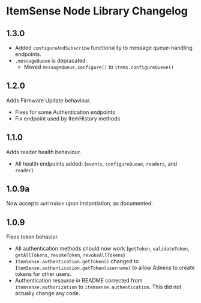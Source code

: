 # ItemSense Node Library Changelog

## 1.3.0
- Added `configureAndSubscribe` functionality to message queue-handling endpoints.
- `.messageQueue` is depracated:
  - Moved `messageQueue.configure()` to `items.configureQueue()`

## 1.2.0
Adds Firmware Update behaviour.
- Fixes for some Authentication endpoints
- Fix endpoint used by ItemHistory methods

## 1.1.0
Adds reader health behaviour.
- All health endpoints added: (`events`, `configureQueue`, `readers`, and `reader`)

## 1.0.9a
Now accepts `authToken` upon instantiation, as documented.

## 1.0.9
Fixes token behavior.
- All authentication methods should now work (`getToken`, `validateToken`, `getAllTokens`, `revokeToken`, `revokeAllTokens`)
- `ItemSense.authentication.getToken()` changed to `ItemSense.authentication.getToken(username)` to allow Admins to create tokens for other users.
- Authentication resource in README corrected from `itemsense.authorization` to `itemsense.authentication`. This did not actually change any code.
